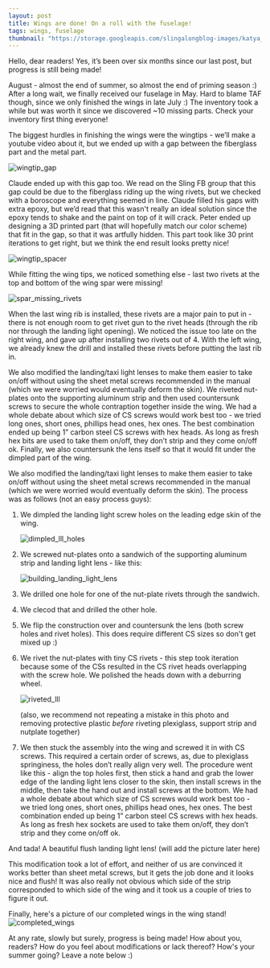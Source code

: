 ```yaml
---
layout: post
title: Wings are done! On a roll with the fuselage!
tags: wings, fuselage
thumbnail: "https://storage.googleapis.com/slingalongblog-images/katya_in_box.jpg"
---
```

Hello, dear readers! Yes, it’s been over six months since our last post, but progress is still being made!


August - almost the end of summer, so almost the end of priming season :) After a long wait, we finally received our fuselage in May. Hard to blame TAF though, since we only finished the wings in late July :) The inventory took a while but was worth it since we discovered ~10 missing parts. Check your inventory first thing everyone!

The biggest hurdles in finishing the wings were the wingtips - we’ll make a youtube video about it, but we ended up with a gap between the fiberglass part and the metal part.

![wingtip_gap](https://storage.googleapis.com/slingalongblog-images/PXL_20210317_060401664.jpg)

Claude ended up with this gap too. We read on the Sling FB group that this gap could be due to the fiberglass riding up the wing rivets, but we checked with a boroscope and everything seemed in line. Claude filled his gaps with extra epoxy, but we’d read that this wasn't really an ideal solution since the epoxy tends to shake and the paint on top of it will crack. Peter ended up designing a 3D printed part (that will hopefully match our color scheme) that fit in the gap, so that it was artfully hidden. This part took like 30 print iterations to get right, but we think the end result looks pretty nice!

![wingtip_spacer](https://storage.googleapis.com/slingalongblog-images/PXL_20210430_024906967.jpg)


While fitting the wing tips, we noticed something else - last two rivets at the top and bottom of the wing spar were missing!

![spar_missing_rivets](https://storage.googleapis.com/slingalongblog-images/PXL_20210430_032423394.jpg)

When the last wing rib is installed, these rivets are a major pain to put in - there is not enough room to get rivet gun to the rivet heads (through the rib nor through the landing light opening). We noticed the issue too late on the right wing, and gave up after installing two rivets out of 4. With the left wing, we already knew the drill and installed these rivets before putting the last rib in.

We also modified the landing/taxi light lenses to make them easier to take on/off without using the sheet metal screws recommended in the manual (which we were worried would eventually deform the skin). We riveted nut-plates onto the supporting aluminum strip and then used countersunk screws to secure the whole contraption together inside the wing. We had a whole debate about which size of CS screws would work best too - we tried long ones, short ones, phillips head ones, hex ones. The best combination ended up being 1” carbon steel CS screws with hex heads. As long as fresh hex bits are used to take them on/off, they don’t strip and they come on/off ok. Finally, we also countersunk the lens itself so that it would fit under the dimpled part of the wing.

We also modified the landing/taxi light lenses to make them easier to take on/off without using the sheet metal screws recommended in the manual (which we were worried would eventually deform the skin). The process was as follows (not an easy process guys):

1. We dimpled the landing light screw holes on the leading edge skin of the wing. 

   ![dimpled_lll_holes](https://storage.googleapis.com/slingalongblog-images/20210109_182017.jpg)

2. We screwed nut-plates onto a sandwich of the supporting aluminum strip and landing light lens - like this:

   ![building_landing_light_lens](https://storage.googleapis.com/slingalongblog-images/20201108_192553.jpg)

3. We drilled one hole for one of the nut-plate rivets through the sandwich.

4. We clecod that and drilled the other hole.

5. We flip the construction over and countersunk the lens (both screw holes and rivet holes). This does require different CS sizes so don't get mixed up :)

6. We rivet the nut-plates with tiny CS rivets - this step took iteration because some of the CSs resulted in the CS rivet heads overlapping with the screw hole. We polished the heads down with a deburring wheel.

   ![riveted_lll](https://storage.googleapis.com/slingalongblog-images/20210110_191252.jpg)

   (also, we recommend not repeating a mistake in this photo and removing protective plastic _before_ riveting plexiglass, support strip and nutplate together)


7. We then stuck the assembly into the wing and screwed it in with CS screws. This required a certain order of screws, as, due to plexiglass springiness, the holes don’t really align very well. The procedure went like this - align the top holes first, then stick a hand and grab the lower edge of the landing light lens closer to the skin, then install screws in the middle, then take the hand out and install screws at the bottom. We had a whole debate about which size of CS screws would work best too - we tried long ones, short ones, phillips head ones, hex ones. The best combination ended up being 1” carbon steel CS screws with hex heads. As long as fresh hex sockets are used to take them on/off, they don’t strip and they come on/off ok. 

And tada! A beautiful flush landing light lens! (will add the picture later here)

This modification took a lot of effort, and neither of us are convinced it works better than sheet metal screws, but it gets the job done and it looks nice and flush! It was also really not obvious which side of the strip corresponded to which side of the wing and it took us a couple of tries to figure it out. 

Finally, here's a picture of our completed wings in the wing stand!
![completed_wings](https://storage.googleapis.com/slingalongblog-images/PXL_20210801_005819053.jpg)

At any rate, slowly but surely, progress is being made! How about you, readers? How do you feel about modifications or lack thereof? How's your summer going? Leave a note below :)
